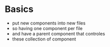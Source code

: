 # Basics
* put new components into new files
* so having one component per file
* and have a parent component that controles
* these collection of component